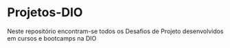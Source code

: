 # Projetos-DIO
Neste repositório encontram-se todos os Desafios de Projeto desenvolvidos em cursos e bootcamps na DIO
